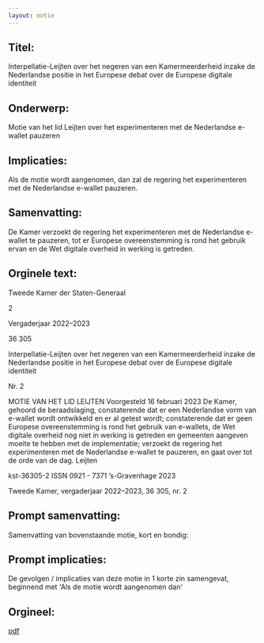 ```yaml
---
layout: motie
---
```

## Titel:
Interpellatie-Leijten over het negeren van een Kamermeerderheid inzake de Nederlandse positie in het Europese debat over de Europese digitale identiteit
## Onderwerp:
Motie van het lid Leijten over het experimenteren met de Nederlandse e-wallet pauzeren 
## Implicaties:

Als de motie wordt aangenomen, dan zal de regering het experimenteren met de Nederlandse e-wallet pauzeren.
## Samenvatting:

De Kamer verzoekt de regering het experimenteren met de Nederlandse e-wallet te pauzeren, tot er Europese overeenstemming is rond het gebruik ervan en de Wet digitale overheid in werking is getreden.
## Orginele text:


Tweede Kamer der Staten-Generaal

2

Vergaderjaar 2022–2023

36 305

Interpellatie-Leijten over het negeren van een
Kamermeerderheid inzake de Nederlandse
positie in het Europese debat over de Europese
digitale identiteit

Nr. 2

MOTIE VAN HET LID LEIJTEN
Voorgesteld 16 februari 2023
De Kamer,
gehoord de beraadslaging,
constaterende dat er een Nederlandse vorm van e-wallet wordt
ontwikkeld en er al getest wordt;
constaterende dat er geen Europese overeenstemming is rond het gebruik
van e-wallets, de Wet digitale overheid nog niet in werking is getreden en
gemeenten aangeven moeite te hebben met de implementatie;
verzoekt de regering het experimenteren met de Nederlandse e-wallet te
pauzeren,
en gaat over tot de orde van de dag.
Leijten

kst-36305-2
ISSN 0921 - 7371
’s-Gravenhage 2023

Tweede Kamer, vergaderjaar 2022–2023, 36 305, nr. 2


## Prompt samenvatting:
Samenvatting van bovenstaande motie, kort en bondig:


## Prompt implicaties:
De gevolgen / implicaties van deze motie in 1 korte zin samengevat, beginnend met 'Als de motie wordt aangenomen dan' 

## Orgineel:
[pdf](https://gegevensmagazijn.tweedekamer.nl/OData/v4/2.0/Document(42a0c285-7827-45c0-bc50-c25d2aa16272)/resource)
